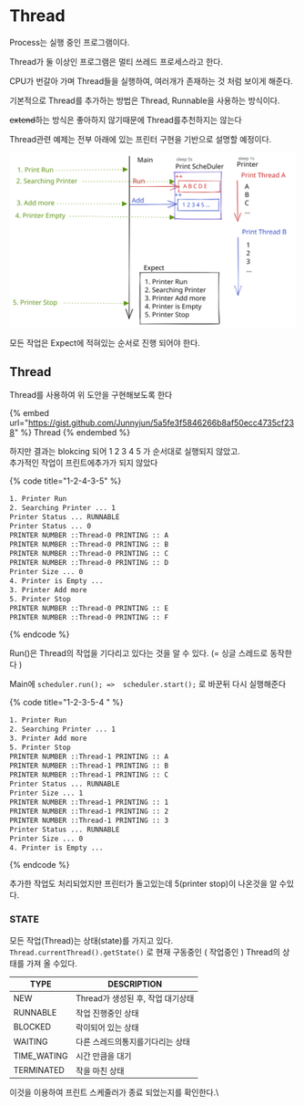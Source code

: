 # Thread

Process는 실행 중인 프로그램이다.

Thread가 둘 이상인 프로그램은 멀티 쓰레드 프로세스라고 한다.

CPU가 번갈아 가며 Thread들을 실행하여, 여러개가 존재하는 것 처럼 보이게 해준다.



기본적으로 Thread를 추가하는 방법은 Thread, Runnable을 사용하는 방식이다.

~~extend~~하는 방식은 좋아하지 않기때문에 Thread를추천하지는 않는다



Thread관련 예제는 전부 아래에 있는  프린터 구현을 기반으로 설명할 예정이다.

<img src="../../../.gitbook/assets/file.drawing (5).svg" alt="" class="gitbook-drawing">

모든 작업은 Expect에 적혀있는 순서로 진행 되어야 한다.

## Thread

Thread를 사용하여 위  도안을 구현해보도록 한다

{% embed url="https://gist.github.com/Junnyjun/5a5fe3f5846266b8af50ecc4735cf238" %}
Thread
{% endembed %}

하지만 결과는 blokcing 되어 1 2 3 4 5 가 순서대로 실행되지 않았고.\
추가적인 작업이  프린트에추가가 되지 않았다

{% code title="1-2-4-3-5" %}
```basic
1. Printer Run
2. Searching Printer ... 1
Printer Status ... RUNNABLE
Printer Status ... 0
PRINTER NUMBER ::Thread-0 PRINTING :: A
PRINTER NUMBER ::Thread-0 PRINTING :: B
PRINTER NUMBER ::Thread-0 PRINTING :: C
PRINTER NUMBER ::Thread-0 PRINTING :: D
Printer Size ... 0
4. Printer is Empty ...
3. Printer Add more
5. Printer Stop
PRINTER NUMBER ::Thread-0 PRINTING :: E
PRINTER NUMBER ::Thread-0 PRINTING :: F
```
{% endcode %}

Run()은 Thread의 작업을 기다리고 있다는  것을 알 수 있다. (= 싱글 스레드로 동작한다 )



Main에 `scheduler.run(); =>  scheduler.start();` 로 바꾼뒤 다시 실행해준다

{% code title="1-2-3-5-4 " %}
```basic
1. Printer Run
2. Searching Printer ... 1
3. Printer Add more
5. Printer Stop
PRINTER NUMBER ::Thread-1 PRINTING :: A
PRINTER NUMBER ::Thread-1 PRINTING :: B
PRINTER NUMBER ::Thread-1 PRINTING :: C
Printer Status ... RUNNABLE
Printer Size ... 1
PRINTER NUMBER ::Thread-1 PRINTING :: 1
PRINTER NUMBER ::Thread-1 PRINTING :: 2
PRINTER NUMBER ::Thread-1 PRINTING :: 3
Printer Status ... RUNNABLE
Printer Size ... 0
4. Printer is Empty ...
```
{% endcode %}

추가한 작업도 처리되었지만 프린터가 돌고있는데 5(printer stop)이 나온것을 알 수있다.

### STATE

모든 작업(Thread)는 상태(state)를 가지고 있다.\
`Thread.currentThread().getState()` 로 현재 구동중인 ( 작업중인 ) Thread의 상태를 가져 올 수있다.

| TYPE         | DESCRIPTION            |
| ------------ | ---------------------- |
| NEW          | Thread가 생성된 후, 작업 대기상태 |
| RUNNABLE     | 작업 진행중인 상태             |
| BLOCKED      | 락이되어 있는 상태             |
| WAITING      | 다른 스레드의통지를기다리는 상태      |
| TIME\_WATING | 시간 만큼을 대기              |
| TERMINATED   | 작을 마친 상태               |

이것을 이용하여 프린트 스케줄러가 종료 되었는지를 확인한다.\



